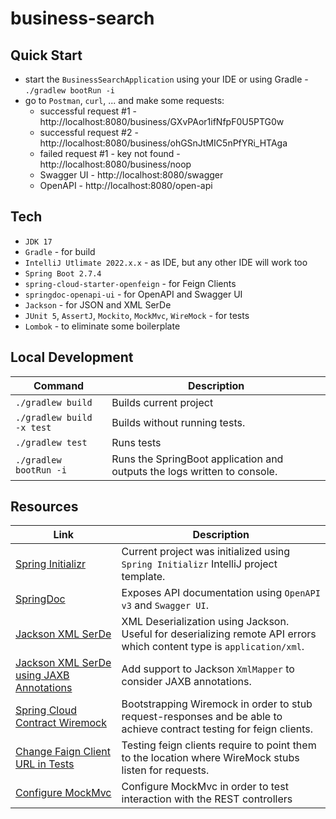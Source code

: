 # business-search

## Quick Start

- start the `BusinessSearchApplication` using your IDE or using Gradle - `./gradlew bootRun -i`
- go to `Postman`, `curl`, ... and make some requests:
  - successful request #1 - http://localhost:8080/business/GXvPAor1ifNfpF0U5PTG0w
  - successful request #2 - http://localhost:8080/business/ohGSnJtMIC5nPfYRi_HTAga
  - failed request #1 - key not found - http://localhost:8080/business/noop
  - Swagger UI - http://localhost:8080/swagger
  - OpenAPI - http://localhost:8080/open-api

## Tech

- `JDK 17`
- `Gradle` - for build
- `IntelliJ Utlimate 2022.x.x` - as IDE, but any other IDE will work too
- `Spring Boot 2.7.4`
- `spring-cloud-starter-openfeign` - for Feign Clients
- `springdoc-openapi-ui` - for OpenAPI and Swagger UI
- `Jackson` - for JSON and XML SerDe
- `JUnit 5`, `AssertJ`, `Mockito`, `MockMvc`, `WireMock` - for tests
- `Lombok` - to eliminate some boilerplate

## Local Development

| Command                   | Description                                                              |
|---------------------------|--------------------------------------------------------------------------|
| `./gradlew build`         | Builds current project                                                   |
| `./gradlew build -x test` | Builds without running tests.                                            |
| `./gradlew test`          | Runs tests                                                               |
| `./gradlew bootRun -i`    | Runs the SpringBoot application and outputs the logs written to console. |

## Resources

| Link                                                                                                                                               | Description                                                                                                            |
|----------------------------------------------------------------------------------------------------------------------------------------------------|------------------------------------------------------------------------------------------------------------------------|
| [Spring Initializr](https://start.spring.io/)                                                                                                      | Current project was initialized using `Spring Initializr` IntelliJ project template.                                   |
| [SpringDoc](https://www.baeldung.com/spring-rest-openapi-documentation)                                                                            | Exposes API documentation using `OpenAPI v3` and `Swagger UI`.                                                         |
| [Jackson XML SerDe](https://www.baeldung.com/jackson-xml-serialization-and-deserialization)                                                        | XML Deserialization using Jackson. Useful for deserializing remote API errors which content type is `application/xml`. |
| [Jackson XML SerDe using JAXB Annotations](https://stackoverflow.com/questions/68831792/xmlmapper-deserializing-xmlproperty-as-xmlelement)         | Add support to Jackson `XmlMapper` to consider JAXB annotations.                                                       |
| [Spring Cloud Contract Wiremock](https://docs.spring.io/spring-cloud-contract/docs/current/reference/html/project-features.html#features-wiremock) | Bootstrapping Wiremock in order to stub request-responses and be able to achieve contract testing for feign clients.   |
| [Change Faign Client URL in Tests](https://stackoverflow.com/questions/43733569/how-can-i-change-the-feign-url-during-the-runtime)                 | Testing feign clients require to point them to the location where WireMock stubs listen for requests.                  |
| [Configure MockMvc](https://spring.io/guides/gs/testing-web/)                                                                                      | Configure MockMvc in order to test interaction with the REST controllers                                               |
